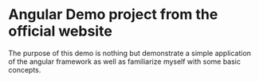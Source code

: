 # Angular Demo project from the official website

The purpose of this demo is nothing but demonstrate a simple application of the angular framework as well as familiarize myself with some basic concepts.
